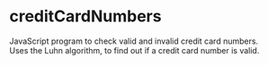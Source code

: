 # creditCardNumbers
JavaScript program to check valid and invalid credit card numbers.
</br>
Uses the Luhn algorithm, to find out if a credit card number is valid.
